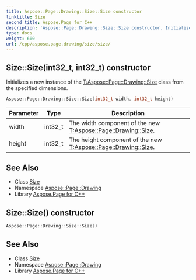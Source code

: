```yaml
---
title: Aspose::Page::Drawing::Size::Size constructor
linktitle: Size
second_title: Aspose.Page for C++
description: 'Aspose::Page::Drawing::Size::Size constructor. Initializes a new instance of the T:Aspose::Page::Drawing::Size class from the specified dimensions in C++.'
type: docs
weight: 600
url: /cpp/aspose.page.drawing/size/size/
---
```

## Size::Size(int32_t, int32_t) constructor


Initializes a new instance of the [T:Aspose::Page::Drawing::Size](../) class from the specified dimensions.

```cpp
Aspose::Page::Drawing::Size::Size(int32_t width, int32_t height)
```


| Parameter | Type | Description |
| --- | --- | --- |
| width | int32_t | The width component of the new [T:Aspose::Page::Drawing::Size](../). |
| height | int32_t | The height component of the new [T:Aspose::Page::Drawing::Size](../). |

## See Also

* Class [Size](../)
* Namespace [Aspose::Page::Drawing](../../)
* Library [Aspose.Page for C++](../../../)
## Size::Size() constructor




```cpp
Aspose::Page::Drawing::Size::Size()
```

## See Also

* Class [Size](../)
* Namespace [Aspose::Page::Drawing](../../)
* Library [Aspose.Page for C++](../../../)
